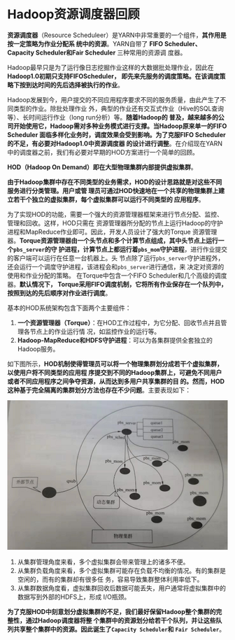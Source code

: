 Hadoop资源调度器回顾
===================================================================================
**资源调度器**（Resource Scheduleer）是YARN中非常重要的一个组件，**其作用是按一定策略为作业分配系
统中的资源**。YARN自带了 **FIFO Scheduler、Capacity  Scheduler和Fair Scheduler** 三种常用的资源调
度器。

Hadoop最早只是为了运行像日志挖掘作业这样的大数据批处理作业，因此在 **Hadoop1.0初期只支持FIFOScheduler，
即先来先服务的调度策略。在该调度策略下按到达时间的先后选择被执行的作业**。

Hadoop发展到今，用户提交的不同应用程序要求不同的服务质量，由此产生了不同类型的作业。除批处理作业
外，典型的作业还有交互式作业（Hive的SQL查询等）、长时间运行作业（long run分析）等。**随着Hadoop的
普及，越来越多的公司开始使用它，Hadoop需对多种业务模式进行支撑。当Hadoop原来单一的FIFO Scheduler
面临多样化业务时，调度效果会受到影响。为了克服FIFO Scheduler的不足，有必要对Hadoop1.0中资源调度器
的设计进行调整**。在介绍现在YARN中的调度器之前，我们有必要对早期的HOD方案进行一个简单的回顾。

**HOD（Hadoop On Demand）即在大型物理集群内部提供虚拟集群**。

**由于Hadoop集群中存在不同类型的业务需求，HOD的设计思路就是对这些不同服务进行分类管理。用户或管
理员可通过HOD快速地在一个共享的物理集群上建立若干个独立的虚拟集群，每个虚拟集群可以运行不同类型的
应用程序**。

为了实现HOD的功能，需要一个强大的资源管理器框架来进行节点分配、监控、管理和回收。这样，HOD只需在
资源管理器所分配的节点上运行Hadoop的守护进程和MapReduce作业即可。因此，开发人员设计了强大的Torque
资源管理器。**Torque资源管理器由一个头节点和多个计算节点组成，其中头节点上运行一个`pbs_server`的守
护进程，计算节点上都运行着`pbs_mom`守护进程**，进行作业提交的客户端可以运行在任意一台机器上。头
节点除了运行`pbs_server`守护进程外，还会运行一个调度守护进程，该进程会和`pbs_server`进行通信，来
决定对资源的使用和作业分配的策略。 在Torque中包含一个FIFO Scheduler和几个高级的调度器。**默认情况下，
Torque采用FIFO调度机制，它将所有作业保存在一个队列中，按照到达的先后顺序对作业进行调度**。

基本的HOD系统架构包含下面两个主要组件：
1. **一个资源管理器（Torque）**：在HOD工作过程中，为它分配、回收节点并且管理各节点上的作业运行情
况，如监控作业的运行等。
2. **Hadoop-MapReduce和HDFS守护进程**：可以为各集群提供全套独立的Hadoop服务。

如下图所示，**HOD机制使得管理员可以将一个物理集群划分成若干个虚拟集群，以使用户将不同类型的应用程
序提交到不同的Hadoop集群上，可避免不同用户或者不同应用程序之间争夺资源，从而达到多用户共享集群的目
的。然而，HOD这种基于完全隔离的集群划分方法也存在不少问题**。主要表现如下：

![基本的HOD架构](img/1.png)

1. 从集群管理角度来看，多个虚拟集群会带来管理上的诸多不便。
2. 从集群负载角度来看，多个虚拟集群可能存在负载不均衡的情况。有的集群是空闲的，而有的集群却有很多任
务，容易导致集群整体利用率低下。
3. 从集群数据角度看，虚拟集群回收后数据可能丢失，用户通常将虚拟集群中的数据写到外部的HDFS上，形成
I/O瓶颈。

**为了克服HOD中刻意划分虚拟集群的不足，我们最好保留Hadoop整个集群的完整性，通过Hadoop调度器将整
个集群中的资源划分给若干个队列，并让这些队列共享整个集群中的资源。因此诞生了`Capacity Scheduler`和
`Fair Scheduler`**。












